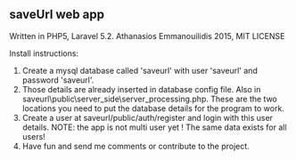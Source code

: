 ## saveUrl web app
Written in PHP5, Laravel 5.2.
Athanasios Emmanouilidis 2015, MIT LICENSE

Install instructions:

1. Create a mysql database called 'saveurl' with user 'saveurl' and password 'saveurl'.
2. Those details are already inserted in database config file. Also in saveurl\public\server_side\server_processing.php. These are the two locations you need to put the database details for the program to work.
3. Create a user at saveurl/public/auth/register and login with this user details. NOTE: the app is not multi user yet ! The same data exists for all users!
4. Have fun and send me comments or contribute to the project.

